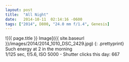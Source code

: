 ```yaml
---
layout: post
title:  "All Night"
date:   2014-10-11  02:14:16 -0600
tags: ["2014", D800, "24.0 mm f/1.4", Genesis]
---
```

![{{ page.title }} Image]({{ site.baseurl }}/images/2014/2014_1010_DSC_2429.jpg)
{: .prettyprint}  
Such energy at 2 in the morning  
1/125 sec, f/5.6, ISO 5000 - Shutter clicks this day: 667